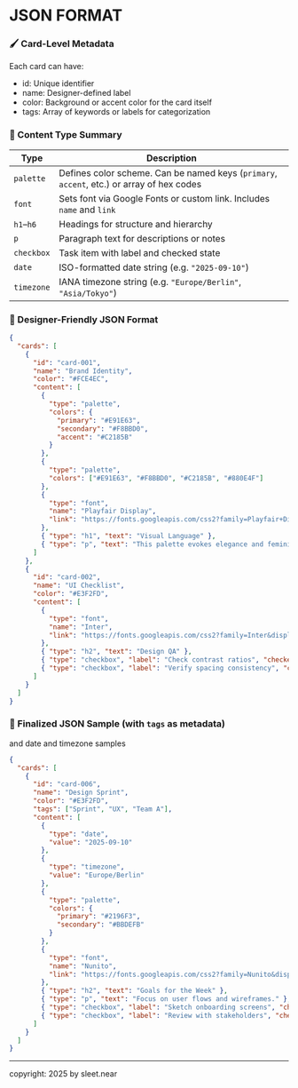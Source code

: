 # JSON FORMAT



### 🖌️ Card-Level Metadata

Each card can have:

- id: Unique identifier
- name: Designer-defined label
- color: Background or accent color for the card itself
- tags: Array of keywords or labels for categorization


### 🧩 Content Type Summary

| Type        | Description                                                                 |
|-------------|-----------------------------------------------------------------------------|
| `palette`   | Defines color scheme. Can be named keys (`primary`, `accent`, etc.) or array of hex codes |
| `font`      | Sets font via Google Fonts or custom link. Includes `name` and `link`       |
| `h1`–`h6`    | Headings for structure and hierarchy                                        |
| `p`         | Paragraph text for descriptions or notes                                    |
| `checkbox`  | Task item with label and checked state                                      |
| `date`      | ISO-formatted date string (e.g. `"2025-09-10"`)                             |
| `timezone`  | IANA timezone string (e.g. `"Europe/Berlin"`, `"Asia/Tokyo"`)               |




### 🎨 Designer-Friendly JSON Format
```json
{
  "cards": [
    {
      "id": "card-001",
      "name": "Brand Identity",
      "color": "#FCE4EC",
      "content": [
        {
          "type": "palette",
          "colors": {
            "primary": "#E91E63",
            "secondary": "#F8BBD0",
            "accent": "#C2185B"
          }
        },
        {
          "type": "palette",
          "colors": ["#E91E63", "#F8BBD0", "#C2185B", "#880E4F"]
        },
        {
          "type": "font",
          "name": "Playfair Display",
          "link": "https://fonts.googleapis.com/css2?family=Playfair+Display&display=swap"
        },
        { "type": "h1", "text": "Visual Language" },
        { "type": "p", "text": "This palette evokes elegance and femininity." }
      ]
    },
    {
      "id": "card-002",
      "name": "UI Checklist",
      "color": "#E3F2FD",
      "content": [
        {
          "type": "font",
          "name": "Inter",
          "link": "https://fonts.googleapis.com/css2?family=Inter&display=swap"
        },
        { "type": "h2", "text": "Design QA" },
        { "type": "checkbox", "label": "Check contrast ratios", "checked": true },
        { "type": "checkbox", "label": "Verify spacing consistency", "checked": false }
      ]
    }
  ]
}
```

### 🧾 Finalized JSON Sample (with `tags` as metadata)
and date and timezone samples
```json
{
  "cards": [
    {
      "id": "card-006",
      "name": "Design Sprint",
      "color": "#E3F2FD",
      "tags": ["Sprint", "UX", "Team A"],
      "content": [
        {
          "type": "date",
          "value": "2025-09-10"
        },
        {
          "type": "timezone",
          "value": "Europe/Berlin"
        },
        {
          "type": "palette",
          "colors": {
            "primary": "#2196F3",
            "secondary": "#BBDEFB"
          }
        },
        {
          "type": "font",
          "name": "Nunito",
          "link": "https://fonts.googleapis.com/css2?family=Nunito&display=swap"
        },
        { "type": "h2", "text": "Goals for the Week" },
        { "type": "p", "text": "Focus on user flows and wireframes." },
        { "type": "checkbox", "label": "Sketch onboarding screens", "checked": false },
        { "type": "checkbox", "label": "Review with stakeholders", "checked": true }
      ]
    }
  ]
}
```




---

copyright: 2025 by sleet.near